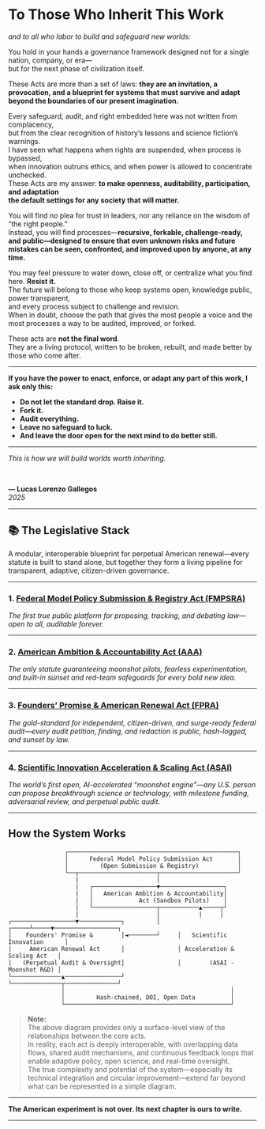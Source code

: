 # To Those Who Inherit This Work

*and to all who labor to build and safeguard new worlds:*

You hold in your hands a governance framework designed not for a single nation, company, or era—  
but for the next phase of civilization itself.

These Acts are more than a set of laws: **they are an invitation, a provocation, and a blueprint for systems that must survive and adapt beyond the boundaries of our present imagination.**

Every safeguard, audit, and right embedded here was not written from complacency,  
but from the clear recognition of history’s lessons and science fiction’s warnings.  
I have seen what happens when rights are suspended, when process is bypassed,  
when innovation outruns ethics, and when power is allowed to concentrate unchecked.  
These Acts are my answer: **to make openness, auditability, participation, and adaptation  
the default settings for any society that will matter.**

You will find no plea for trust in leaders, nor any reliance on the wisdom of “the right people.”  
Instead, you will find processes—**recursive, forkable, challenge-ready, and public—designed to ensure that even unknown risks and future mistakes can be seen, confronted, and improved upon by anyone, at any time.**

You may feel pressure to water down, close off, or centralize what you find here. **Resist it.**  
The future will belong to those who keep systems open, knowledge public, power transparent,  
and every process subject to challenge and revision.  
When in doubt, choose the path that gives the most people a voice and the most processes a way to be audited, improved, or forked.

These acts are **not the final word**.  
They are a living protocol, written to be broken, rebuilt, and made better by those who come after.

---

**If you have the power to enact, enforce, or adapt any part of this work, I ask only this:**

- **Do not let the standard drop. Raise it.**  
- **Fork it.**  
- **Audit everything.**  
- **Leave no safeguard to luck.**  
- **And leave the door open for the next mind to do better still.**

---

*This is how we will build worlds worth inheriting.*

<br>

**— Lucas Lorenzo Gallegos**  
*2025*



---

## 📚 The Legislative Stack

A modular, interoperable blueprint for perpetual American renewal—every statute is built to stand alone, but together they form a living pipeline for transparent, adaptive, citizen-driven governance.

---

### 1. [Federal Model Policy Submission & Registry Act (FMPSRA)](https://github.com/Gallegos-5/FMPSRA-draft-lucas-2025)
*The first true public platform for proposing, tracking, and debating law—open to all, auditable forever.*

---

### 2. [American Ambition & Accountability Act (AAA)](https://github.com/Gallegos-5/AAA-draft-lucas-2025)
*The only statute guaranteeing moonshot pilots, fearless experimentation, and built-in sunset and red-team safeguards for every bold new idea.*

---

### 3. [Founders’ Promise & American Renewal Act (FPRA)](https://github.com/Gallegos-5/FPRA-draft-lucas-2025)
*The gold-standard for independent, citizen-driven, and surge-ready federal audit—every audit petition, finding, and redaction is public, hash-logged, and sunset by law.*

---

### 4. [Scientific Innovation Acceleration & Scaling Act (ASAI)](https://github.com/Gallegos-5/ASAI-draft-lucas-2025)
*The world’s first open, AI-accelerated “moonshot engine”—any U.S. person can propose breakthrough science or technology, with milestone funding, adversarial review, and perpetual public audit.*

---

##  How the System Works

                    ┌────────────────────────────────────────────────┐
                    │      Federal Model Policy Submission Act       │
                    │         (Open Submission & Registry)           │
                    └──┬──────────────────────┬──────────────────────┘
                       |                      │
                       |   ┌──────────────────▼──────────────────┐
                       |   │   American Ambition & Accountability│
                       |   │             Act (Sandbox Pilots)    │
                       |   └──────────────────┬───────────▲─────┬┘
                       |                      │           |     │
    ┌──────────────────▼────────────┐         │     ┌─────┴─────▼──────────────────┐
    │    Founders' Promise &        │◄────────┘     │   Scientific Innovation      │
    │     American Renewal Act      │               │ Acceleration & Scaling Act   │
    │   (Perpetual Audit & Oversight│               │        (ASAI - Moonshot R&D) │
    └──────────────▲────────────────┘               └──────────────┬───────────────┘
                   │                                               │
                   │         Hash-chained, DOI, Open Data          │
                   └───────────────────────────────────────────────┘
> **Note:**  
> The above diagram provides only a surface-level view of the relationships between the core acts.  
> In reality, each act is deeply interoperable, with overlapping data flows, shared audit mechanisms, and continuous feedback loops that enable adaptive policy, open science, and real-time oversight.  
> The true complexity and potential of the system—especially its technical integration and circular improvement—extend far beyond what can be represented in a simple diagram.

---

**The American experiment is not over. Its next chapter is ours to write.**

---
